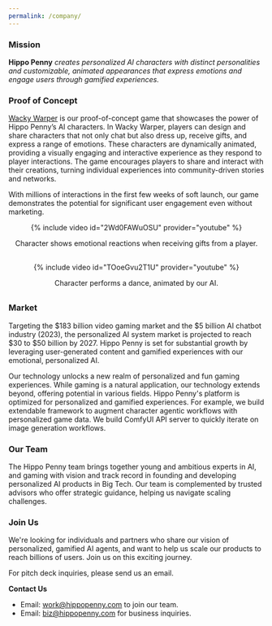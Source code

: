 ```yaml
---
permalink: /company/
---
```


### Mission
**Hippo Penny** *creates personalized AI characters with distinct personalities and customizable, animated appearances that express emotions and engage users through gamified experiences.* 

### Proof of Concept
[Wacky Warper](/wackywarper) is our proof-of-concept game that showcases the power of Hippo Penny’s AI characters. In Wacky Warper, players can design and share characters that not only chat but also dress up, receive gifts, and express a range of emotions. These characters are dynamically animated, providing a visually engaging and interactive experience as they respond to player interactions. The game encourages players to share and interact with their creations, turning individual experiences into community-driven stories and networks. 

With millions of interactions in the first few weeks of soft launch, our game demonstrates the potential for significant user engagement even without marketing. 

<div style="text-align: center; margin-bottom: 30px;">
  {% include video id="2Wd0FAWuOSU" provider="youtube" %}
  <p>Character shows emotional reactions when receiving gifts from a player.</p>
</div>

<div style="text-align: center; margin-bottom: 30px;">
  {% include video id="TOoeGvu2T1U" provider="youtube" %}
  <p>Character performs a dance, animated by our AI.</p>
</div>

### Market
Targeting the $183 billion video gaming market and the $5 billion AI chatbot industry (2023), the personalized AI system market is projected to reach $30 to $50 billion by 2027. Hippo Penny is set for substantial growth by leveraging user-generated content and gamified experiences with our emotional, personalized AI.

Our technology unlocks a new realm of personalized and fun gaming experiences. While gaming is a natural application, our technology extends beyond, offering potential in various fields. Hippo Penny's platform is optimized for personalized and gamified experiences. For example, we build extendable framework to augment character agentic workflows with personalized game data. We build ComfyUI API server to quickly iterate on image generation workflows.

### Our Team
The Hippo Penny team brings together young and ambitious experts in AI, and gaming with vision and track record in founding and developing personalized AI products in Big Tech. Our team is complemented by trusted advisors who offer strategic guidance, helping us navigate scaling challenges.

### Join Us
We're looking for individuals and partners who share our vision of personalized, gamified AI agents, and want to help us scale our products to reach billions of users. Join us on this exciting journey. 

For pitch deck inquiries, please send us an email.

**Contact Us**
- Email: [work@hippopenny.com](mailto:work@hippopenny.com) to join our team.
- Email: [biz@hippopenny.com](mailto:biz@hippopenny.com) for business inquiries.


<!-- 
<figure style="width: 300px" class="align-right">
  <img src="/assets/images/company/3.png" alt="Hippo Penny Team">
</figure> 

### AI at Our Core
AI enhances our games by improving art, music, and gameplay. Our advanced AI technologies generate visually stunning environments, compose captivating soundtracks, and create adaptive gameplay mechanics. This fusion of AI and game development delivers experiences that transcend traditional gaming boundaries.

<figure style="width: 300px" class="align-left">
  <img src="/assets/images/company/1.png" alt="AI in Gaming">
</figure> 

### Embracing Blockchain
We leverage blockchain technology to enhance cross-game experiences and ensure secure, transparent asset transfers. This enables players to move in-game assets across different platforms, adding value and fostering a sense of ownership and empowerment.

<figure style="width: 300px" class="align-right">
  <img src="/assets/images/company/2.png" alt="Blockchain in Gaming">
</figure>  -->





<!-- ### Become a Hippo Penny Creator Partner
Help us pread more laughter from Wacky Warper to our friends, the Honkai Star Rail community, and earn a significant share of IAP revenues. Learn more [**Partner Program**](/creator/). -->

